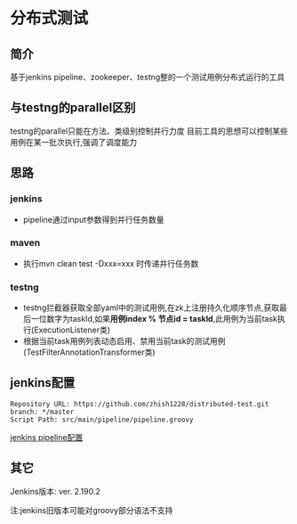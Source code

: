# 分布式测试

## 简介
基于jenkins pipeline、zookeeper、testng整的一个测试用例分布式运行的工具

## 与testng的parallel区别
testng的parallel只能在方法、类级别控制并行力度
目前工具的思想可以控制某些用例在某一批次执行,强调了调度能力

## 思路
### jenkins
* pipeline通过input参数得到并行任务数量
### maven
* 执行mvn clean test -Dxxx=xxx 时传递并行任务数
### testng
* testng拦截器获取全部yaml中的测试用例,在zk上注册持久化顺序节点,获取最后一位数字为taskId,如果**用例index % 节点id = taskId**,此用例为当前task执行(ExecutionListener类)
* 根据当前task用例列表动态启用、禁用当前task的测试用例(TestFilterAnnotationTransformer类)

## jenkins配置
```
Repository URL: https://github.com/zhish1228/distributed-test.git
branch: */master
Script Path: src/main/pipeline/pipeline.groovy
```

[jenkins pipeline配置](src/pic)

## 其它
Jenkins版本: ver. 2.190.2

注:jenkins旧版本可能对groovy部分语法不支持
